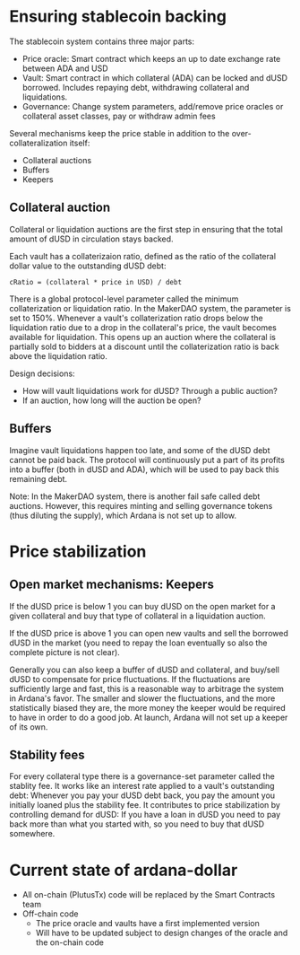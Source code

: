 # Ensuring stablecoin backing

The stablecoin system contains three major parts:
- Price oracle: Smart contract which keeps an up to date exchange rate between
  ADA and USD
- Vault: Smart contract in which collateral (ADA) can be locked and dUSD
  borrowed. Includes repaying debt, withdrawing collateral and liquidations.
- Governance: Change system parameters, add/remove price oracles or collateral
  asset classes, pay or withdraw admin fees

Several mechanisms keep the price stable in addition to the
over-collateralization itself:
- Collateral auctions
- Buffers
- Keepers

## Collateral auction

Collateral or liquidation auctions are the first step in ensuring that the total
amount of dUSD in circulation stays backed.

Each vault has a collaterizaion ratio, defined as the ratio of the collateral
dollar value to the outstanding dUSD debt:
```
cRatio = (collateral * price in USD) / debt
```

There is a global protocol-level parameter called the minimum collaterization or
liquidation ratio. In the MakerDAO system, the parameter is set to 150%.
Whenever a vault's collaterization ratio drops below the liquidation ratio due
to a drop in the collateral's price, the vault becomes available for
liquidation. This opens up an auction where the collateral is partially sold to
bidders at a discount until the collaterization ratio is back above the
liquidation ratio.

Design decisions:
- How will vault liquidations work for dUSD? Through a public auction?
- If an auction, how long will the auction be open?

## Buffers

Imagine vault liquidations happen too late, and some of the dUSD debt cannot be
paid back. The protocol will continuously put a part of its profits into a
buffer (both in dUSD and ADA), which will be used to pay back this remaining
debt.

Note: In the MakerDAO system, there is another fail safe called debt auctions.
However, this requires minting and selling governance tokens (thus diluting the
supply), which Ardana is not set up to allow.

# Price stabilization

## Open market mechanisms: Keepers

If the dUSD price is below 1 you can buy dUSD on the open market for a given
collateral and buy that type of collateral in a liquidation auction.

If the dUSD price is above 1 you can open new vaults and sell the borrowed dUSD
in the market (you need to repay the loan eventually so also the complete
picture is not clear).

Generally you can also keep a buffer of dUSD and collateral, and buy/sell dUSD
to compensate for price fluctuations. If the fluctuations are sufficiently
large and fast, this is a reasonable way to arbitrage the system in Ardana's
favor. The smaller and slower the fluctuations, and the more statistically
biased they are, the more money the keeper would be required to have in order to
do a good job. At launch, Ardana will not set up a keeper of its own.

## Stability fees

For every collateral type there is a governance-set parameter called the
stablity fee. It works like an interest rate applied to a vault's outstanding
debt: Whenever you pay your dUSD debt back, you pay the amount you initially
loaned plus the stability fee. It contributes to price stabilization by
controlling demand for dUSD: If you have a loan in dUSD you need to pay back
more than what you started with, so you need to buy that dUSD somewhere.

# Current state of ardana-dollar

- All on-chain (PlutusTx) code will be replaced by the Smart Contracts team
- Off-chain code
  * The price oracle and vaults have a first implemented version
  * Will have to be updated subject to design changes of the oracle and the
    on-chain code




